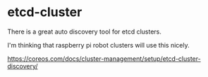 # etcd-cluster

There is a great auto discovery tool for etcd clusters.

I'm thinking that raspberry pi robot clusters will use this nicely.

https://coreos.com/docs/cluster-management/setup/etcd-cluster-discovery/
